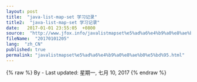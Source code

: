```yaml
---
layout: post
title:  "java-list-map-set 学习记录"
title2:  "java-list-map-set 学习记录"
date:   2017-01-01 23:55:05  +0800
source:  "http://www.jfox.info/javalistmapset%e5%ad%a6%e4%b9%a0%e8%ae%b0%e5%bd%95.html"
fileName:  "20170101205"
lang:  "zh_CN"
published: true
permalink: "javalistmapset%e5%ad%a6%e4%b9%a0%e8%ae%b0%e5%bd%95.html"
---
```

{% raw %}
By  - Last updated: 星期一, 七月 10, 2017
{% endraw %}